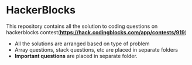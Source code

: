 # HackerBlocks
This repository contains all the solution to coding questions on hackerblocks contest(**https://hack.codingblocks.com/app/contests/919**)

* All the solutions are arranged based on type of problem 
* Array questions, stack questions, etc are placed in separate folders
* **Important questions** are placed in separate folder.
